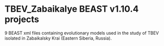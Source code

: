 # TBEV_Zabaikalye BEAST v1.10.4 projects
9 BEAST xml files containing evolutionary models used in the study of TBEV isolated in Zabaikalsky Krai (Eastern Siberia, Russia).
